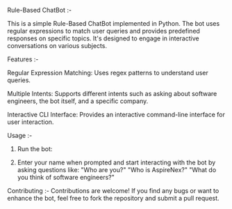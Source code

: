 Rule-Based ChatBot :- 

This is a simple Rule-Based ChatBot implemented in Python. The bot uses regular expressions to match user queries and provides predefined responses on specific topics. It's designed to engage in interactive conversations on various subjects.

Features :-

Regular Expression Matching: Uses regex patterns to understand user queries.

Multiple Intents: Supports different intents such as asking about software engineers, the bot itself, and a specific company.

Interactive CLI Interface: Provides an interactive command-line interface for user interaction.

Usage :-

1. Run the bot:

2. Enter your name when prompted and start interacting with the bot by asking questions like:
"Who are you?"
"Who is AspireNex?"
"What do you think of software engineers?"

Contributing :-
Contributions are welcome! If you find any bugs or want to enhance the bot, feel free to fork the repository and submit a pull request.
